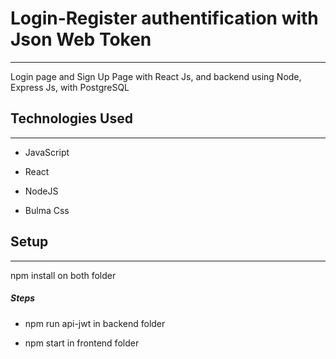 <h1>Login-Register authentification with Json Web Token</h1>
<hr><p>Login page and Sign Up Page with React Js, and backend using Node, Express Js, with PostgreSQL</p><h2>Technologies Used</h2>
<hr><ul>
<li>JavaScript</li>
</ul><ul>
<li>React</li>
</ul><ul>
<li>NodeJS</li>
</ul><ul>
<li>Bulma Css</li>
</ul><h2>Setup</h2>
<hr><p>npm install on both folder</p><h5>Steps</h5><ul>
<li>npm run api-jwt in backend folder</li>
</ul><ul>
<li>npm start in frontend folder</li>
</ul>